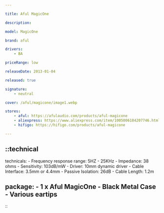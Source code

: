```yaml
---

title: Aful MagicOne

description: 

model: MagicOne

brand: aful

drivers: 
    - BA

priceRange: low

releaseDate: 2013-01-04

released: true

signature:
    - neutral

cover: /aful/magicone/image1.webp

stores:
    - aful: https://afulaudio.com/products/aful-magicone
    - aliexpress: https://www.aliexpress.com/item/1005006184207746.html
    - hifigo: https://hifigo.com/products/aful-magicone

---
```



::technical
---
technicals:
    - Frequency response range: 5HZ - 25KHz
    - Impedance: 38 ohms
    - Sensitivity: 103dB/mW
    - Driver: 10mm dynamic driver
    - Cable Interface: 3.5mm or 4.4mm
    - Passive Isolation: 26dB
    - Cable Length: 1.2m

package: 
    - 1 x Aful MagicOne
    - Black Metal Case
    - Various eartips
---
::
